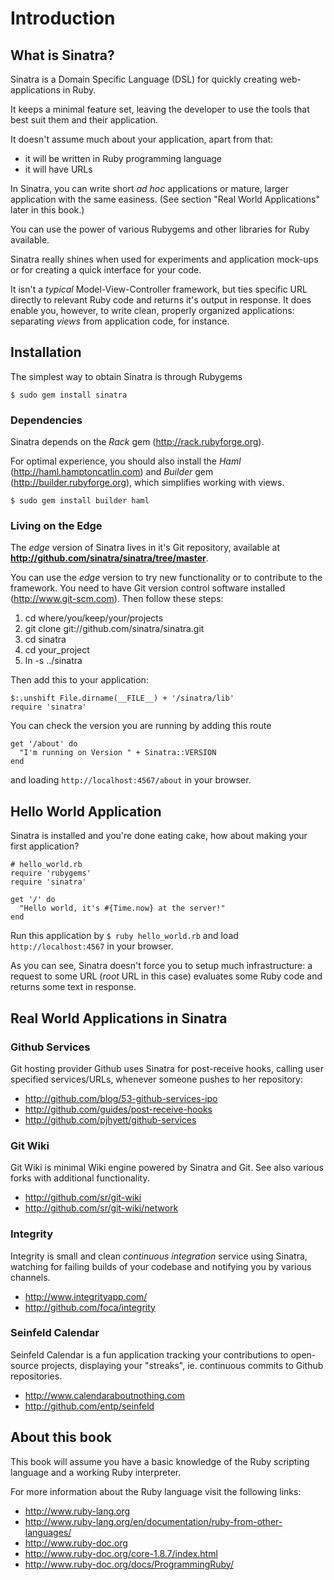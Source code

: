 Introduction
=============

What is Sinatra?
----------------
Sinatra is a Domain Specific Language (DSL) for quickly creating web-applications
in Ruby.

It keeps a minimal feature set, leaving the developer to use the
tools that best suit them and their application.

It doesn't assume much about your application, apart from that:

* it will be written in Ruby programming language
* it will have URLs

In Sinatra, you can write short _ad hoc_ applications or mature, larger application with the same easiness. 
(See section "Real World Applications" later in this book.)

You can use the power of various Rubygems and other libraries for Ruby available.

Sinatra really shines when used for experiments and application mock-ups or for creating a quick interface for your code.

It isn't a _typical_ Model-View-Controller framework, but ties specific URL directly to relevant Ruby code and returns it's output in response. It does enable you, however, to write clean, properly organized applications: separating _views_ from application code, for instance.

Installation
------------
The simplest way to obtain Sinatra is through Rubygems

    $ sudo gem install sinatra

### Dependencies

Sinatra depends on the _Rack_ gem (http://rack.rubyforge.org).

For optimal experience, you should also install the _Haml_ (http://haml.hamptoncatlin.com) and 
_Builder_ gem (http://builder.rubyforge.org), which simplifies working with views.

    $ sudo gem install builder haml

### Living on the Edge

The _edge_ version of Sinatra lives in it's Git repository, available at 
**http://github.com/sinatra/sinatra/tree/master**.

You can use the _edge_ version to try new functionality or to contribute to the framework. 
You need to have Git version control software installed (http://www.git-scm.com). 
Then follow these steps:

1. cd where/you/keep/your/projects
2. git clone git://github.com/sinatra/sinatra.git
3. cd sinatra
4. cd your\_project
5. ln -s ../sinatra

Then add this to your application:

    $:.unshift File.dirname(__FILE__) + '/sinatra/lib'
    require 'sinatra'

You can check the version you are running by adding this route

    get '/about' do
      "I'm running on Version " + Sinatra::VERSION
    end

and loading `http://localhost:4567/about` in your browser.


Hello World Application
-----------------------
Sinatra is installed and you're done eating cake, how about making your
first application?

    # hello_world.rb
    require 'rubygems'
    require 'sinatra'
    
    get '/' do
      "Hello world, it's #{Time.now} at the server!"
    end

Run this application by `$ ruby hello_world.rb` and load `http://localhost:4567` in your browser.

As you can see, Sinatra doesn't force you to setup much infrastructure: 
a request to some URL (_root_ URL in this case) evaluates some Ruby code 
and returns some text in response.


Real World Applications in Sinatra
----------------------------------

### Github Services

Git hosting provider Github uses Sinatra for post-receive hooks, calling user specified services/URLs, whenever someone pushes to her repository:

* http://github.com/blog/53-github-services-ipo
* http://github.com/guides/post-receive-hooks
* http://github.com/pjhyett/github-services

### Git Wiki

Git Wiki is minimal Wiki engine powered by Sinatra and Git. See also various forks with additional functionality.

* http://github.com/sr/git-wiki
* http://github.com/sr/git-wiki/network

### Integrity

Integrity is small and clean _continuous integration_ service using Sinatra, watching for failing builds of your codebase and notifying you by various channels.

* http://www.integrityapp.com/
* http://github.com/foca/integrity

### Seinfeld Calendar

Seinfeld Calendar is a fun application tracking your contributions to open-source projects, displaying your "streaks", ie. continuous commits to Github repositories.

* http://www.calendaraboutnothing.com
* http://github.com/entp/seinfeld


About this book
---------------
This book will assume you have a basic knowledge of the Ruby scripting language
and a working Ruby interpreter.

For more information about the Ruby language visit the following links:

* http://www.ruby-lang.org
* http://www.ruby-lang.org/en/documentation/ruby-from-other-languages/
* http://www.ruby-doc.org
* http://www.ruby-doc.org/core-1.8.7/index.html
* http://www.ruby-doc.org/docs/ProgrammingRuby/
